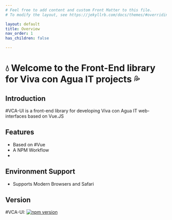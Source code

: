 ```yaml
---
# Feel free to add content and custom Front Matter to this file.
# To modify the layout, see https://jekyllrb.com/docs/themes/#overriding-theme-defaults

layout: default
title: Overview
nav_order: 1
has_children: false

---
```


# :droplet: Welcome to the Front-End library for Viva con Agua IT projects :sweat_drops:

## Introduction
#VCA-UI is a front-end library for developing Viva con Agua IT web-interfaces based on Vue.JS

## Features

* Based on #Vue
* A NPM Workflow
*

## Environment Support

* Supports Modern Browsers and Safari

## Version
#VCA-UI: [![npm version](https://badge.fury.io/js/vca-ui.svg)](https://badge.fury.io/js/vca-ui)
